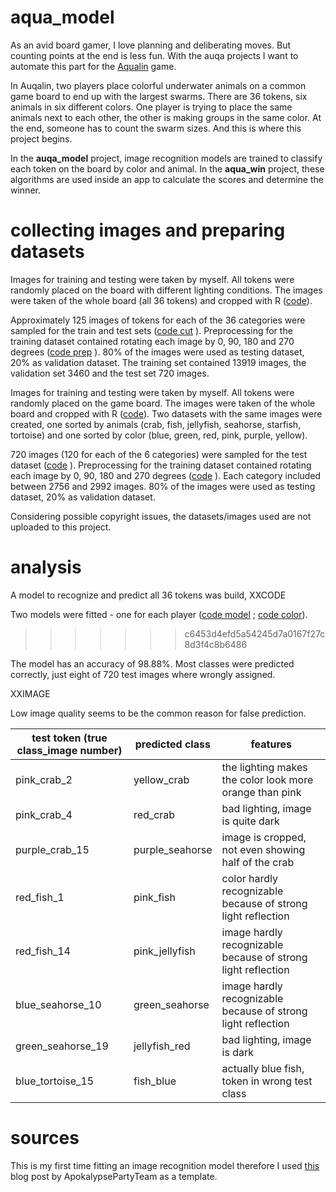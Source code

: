 # aqua_model

As an avid board gamer, I love planning and deliberating moves. But counting points at the end is less fun. With the auqa projects I want to automate this part for the [Aqualin](https://boardgamegeek.com/boardgame/295948/aqualin) game.

In Auqalin, two players place colorful underwater animals on a common game board to end up with the largest swarms. There are 36 tokens, six animals in six different colors. One player is trying to place the same animals next to each other, the other is making groups in the same color. At the end, someone has to count the swarm sizes. And this is where this project begins.

In the **auqa_model** project, image recognition models are trained to classify each token on the board by color and animal. In the **aqua_win** project, these algorithms are used inside an app to calculate the scores and determine the winner.

# collecting images and preparing datasets
Images for training and testing were taken by myself. All tokens were randomly placed on the board with different lighting conditions. The images were taken of the whole board (all 36 tokens) and cropped with R ([code](https://github.com/tamaranold/aqua_model/blob/42c7dc5298f3399c1a1e03eb38dad05e32ad2227/syntax/prep_cut%20mix.R)).

Approximately 125 images of tokens for each of the 36 categories were sampled for the train and test sets ([code cut](https://github.com/tamaranold/aqua_model/blob/f5eb6b63d1706c3b280370c0e7285cfa3641d07b/syntax/create_testset.R) ). Preprocessing for the training dataset contained rotating each image by 0, 90, 180 and 270 degrees ([code prep](https://github.com/tamaranold/aqua_model/blob/42c7dc5298f3399c1a1e03eb38dad05e32ad2227/syntax/prep_rotate.R) ). 80% of the images were used as testing dataset, 20% as validation dataset. The training set contained 13919 images, the validation set 3460 and the test set 720 images.

Images for training and testing were taken by myself. All tokens were randomly placed on the game board. The images were taken of the whole board and cropped with R ([code](https://github.com/tamaranold/aqua_model/blob/42c7dc5298f3399c1a1e03eb38dad05e32ad2227/syntax/prep_cut%20mix.R)). Two datasets with the same images were created, one sorted by animals (crab, fish, jellyfish, seahorse, starfish, tortoise) and one sorted by color (blue, green, red, pink, purple, yellow).  

720 images (120 for each of the 6 categories) were sampled for the test dataset ([code](https://github.com/tamaranold/aqua_model/blob/f5eb6b63d1706c3b280370c0e7285cfa3641d07b/syntax/create_testset.R) ). Preprocessing for the training dataset contained rotating each image by 0, 90, 180 and 270 degrees ([code](https://github.com/tamaranold/aqua_model/blob/42c7dc5298f3399c1a1e03eb38dad05e32ad2227/syntax/prep_rotate.R) ). Each category included between 2756 and 2992 images. 80% of the images were used as testing dataset, 20% as validation dataset. 

Considering possible copyright issues, the datasets/images used are not uploaded to this project.

# analysis 

A model to recognize and predict all 36 tokens was build, XXCODE

Two models were fitted - one for each player
([code model](https://github.com/tamaranold/aqua_model/blob/42c7dc5298f3399c1a1e03eb38dad05e32ad2227/syntax/model_animal.R) ; [code color](https://github.com/tamaranold/aqua_model/blob/42c7dc5298f3399c1a1e03eb38dad05e32ad2227/syntax/model_color.R)). 
>>>>>>> c6453d4efd5a54245d7a0167f27c8d3f4c8b6486

The model has an accuracy of 98.88%. Most classes were predicted correctly, just eight of 720 test images where wrongly assigned.

XXIMAGE

Low image quality seems to be the common reason for false prediction. 

| test token (true class_image number) | predicted class | features                                                     |
|---------------------------------------|-----------------|----------------|
| pink_crab_2                          | yellow_crab     | the lighting makes the color look more orange than pink      |
| pink_crab_4                          | red_crab        | bad lighting, image is quite dark                            |
| purple_crab_15                       | purple_seahorse | image is cropped, not even showing half of the crab          |
| red_fish_1                           | pink_fish       | color hardly recognizable because of strong light reflection |
| red_fish_14                          | pink_jellyfish  | image hardly recognizable because of strong light reflection |
| blue_seahorse_10                     | green_seahorse  | image hardly recognizable because of strong light reflection |
| green_seahorse_19                    | jellyfish_red   | bad lighting, image is dark                                  |
| blue_tortoise_15                     | fish_blue       | actually blue fish, token in wrong test class                |

# sources

This is my first time fitting an image recognition model therefore I used [this](https://www.r-bloggers.com/2021/03/how-to-build-your-own-image-recognition-app-with-r-part-1/) blog post by ApokalypsePartyTeam as a template.
